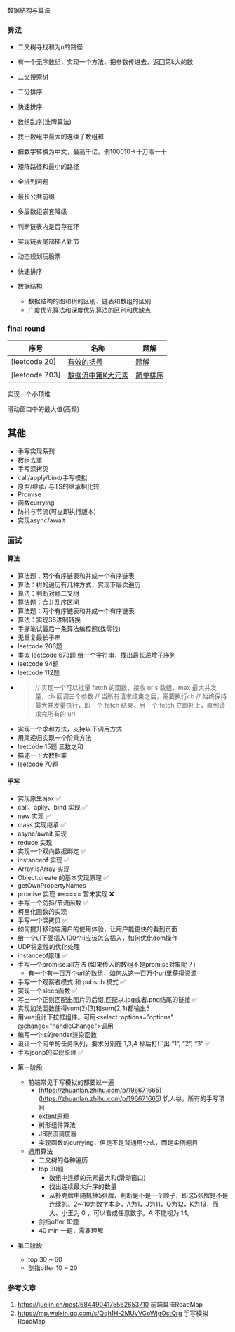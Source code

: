 数据结构与算法
### 算法
* 二叉树寻找和为n的路径
* 有一个无序数组，实现一个方法，把参数传进去，返回第k大的数 
* 二叉搜索树
* 二分排序 
* 快速排序
* 数组乱序(洗牌算法)
* 找出数组中最大的连续子数组和
* 把数字转换为中文，最高千亿。例100010->十万零一十
* 矩阵路径和最小的路径
* 全排列问题
* 最长公共前缀
* 多层数组嵌套降级
* 判断链表内是否存在环
* 实现链表尾部插入新节
* 动态规划玩股票
* 快速排序

* 数据结构
    * 数据结构的图和树的区别、链表和数组的区别
    * 广度优先算法和深度优先算法的区别和优缺点





### final round
| 序号 | 名称 | 题解 |
| --- | --- | --- |
| [leetcode 20] | [有效的括号](https://leetcode-cn.com/problems/valid-parentheses/submissions/)  | [题解](/question/valid-parentheses/index.ts) |
| [leetcode 703] | [数据流中第K大元素](https://leetcode-cn.com/problems/valid-parentheses/submissions/)  | [简单排序](/question/valid-parentheses/index.ts) |

实现一个小顶堆

滑动窗口中的最大值(高频)

 
 ## 其他
 * 手写实现系列
  * 数组去重
  * 手写深拷贝
  * call/apply/bind/手写模拟
  * 原型/继承/ 与TS的继承相比较
  * Promise
  * 函数currying
  * 防抖与节流(可立即执行版本)
  * 实现async/await



### 面试

#### 算法
* 算法题：两个有序链表和并成一个有序链表
* 算法：树的遍历有几种方式，实现下层次遍历
* 算法：判断对称二叉树
* 算法题：合并乱序区间
* 算法题：两个有序链表和并成一个有序链表
* 算法：实现36进制转换
* 手撕笔试最后一条算法编程题(找零钱)
* 无重复最长子串
* leetcode 206题
* 类似 leetcode 673题 给一个字符串，找出最长递增子序列
* leetcode 94题
* leetcode 112题
* > // 实现一个可以批量 fetch 的函数，接收 urls 数组，max 最大并发量，cb 回调三个参数
    // 当所有请求结束之后，需要执行cb
    // 始终保持最大并发量执行，即一个 fetch 结束，另一个 fetch 立即补上，直到请求完所有的 url
* 实现一个求和方法，支持以下调用方式
* 用尾递归实现一个阶乘方法
* leetcode 15题 三数之和
* 描述一下大数相乘
* leetcode 70题

#### 手写
* 实现原生ajax ✅
* call、aplly、bind 实现 ✅
* new 实现 ✅
* class 实现继承 ✅
* async/await 实现
* reduce 实现
* 实现一个双向数据绑定 ✅
* instanceof 实现 ✅
* Array.isArray 实现
* Object.create 的基本实现原理 ✅
* getOwnPropertyNames 
* promise 实现 <====== 暂未实现 ❌ 
* 手写一个防抖/节流函数 ✅
* 柯里化函数的实现
* 手写一个深拷贝 ✅
* 如何提升移动端用户的使用体验，让用户能更快的看到页面
* 给一个ul下面插入100个li应该怎么插入，如何优化dom操作
* UDP稳定性的优化处理 
* instanceof原理 ✅
* 手写一个promise.all方法 (如果传入的数组不是promise对象呢？)
  * 有一个有一百万个url的数组，如何从这一百万个url里获得资源
* 手写一个观察者模式 和 pubsub 模式  ✅
* 实现一个sleep函数 ✅
* 写出一个正则匹配出图片的后缀,匹配以.jpg或者.png结尾的链接 ✅
* 实现加法函数使得sum(2)(3)和sum(2,3)都输出5 
* 用vue设计下拉框组件。可用<select :options="options" @change="handleChange">调用 
* 编写一个js的render渲染函数 
* 设计一个简单的任务队列，要求分别在 1,3,4 秒后打印出 “1”, “2”, “3” ✅
* 手写jsonp的实现原理 ✅




- 第一阶段
    - 前端常见手写模拟的都要过一遍
        - [https://zhuanlan.zhihu.com/p/196671665](https://zhuanlan.zhihu.com/p/196671665)  饥人谷，所有的手写项目
        - extent原理
        - 树形组件算法
        - JS限流调度器
        - 实现函数的currying，但是不是背通用公式，而是实例题目
    - 通用算法
        - 二叉树的各种遍历
        - top 30题
            - 数组中连续的元素最大和(滑动窗口)
            - 找出连续最大升序的数量
            - 从扑克牌中随机抽5张牌，判断是不是一个顺子，即这5张牌是不是连续的。2～10为数字本身，A为1，J为11，Q为12，K为13，而大、小王为 0 ，可以看成任意数字。A 不能视为 14。
        - 剑指offer 10题
        - 40 min 一题，需要理解

- 第二阶段
    - top 30 ~ 60
    - 剑指offer 10 ~ 20



### 参考文章
1. https://juejin.cn/post/6844904175562653710  前端算法RoadMap      
2. https://mp.weixin.qq.com/s/Qqh1H-2MUyVGoWjgOstQrg  手写模拟RoadMap       
